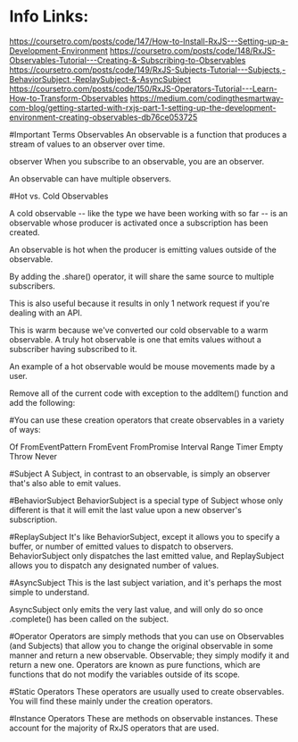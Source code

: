 # Info Links:
https://coursetro.com/posts/code/147/How-to-Install-RxJS---Setting-up-a-Development-Environment
https://coursetro.com/posts/code/148/RxJS-Observables-Tutorial---Creating-&-Subscribing-to-Observables
https://coursetro.com/posts/code/149/RxJS-Subjects-Tutorial---Subjects,-BehaviorSubject,-ReplaySubject-&-AsyncSubject
https://coursetro.com/posts/code/150/RxJS-Operators-Tutorial---Learn-How-to-Transform-Observables
https://medium.com/codingthesmartway-com-blog/getting-started-with-rxjs-part-1-setting-up-the-development-environment-creating-observables-db76ce053725


#Important Terms
Observables
            An observable is a function that produces a stream of values to an observer over time. 

observer
            When you subscribe to an observable, you are an observer.

An observable can have multiple observers.

#Hot vs. Cold Observables

A cold observable -- like the type we have been working with so far -- is an observable whose producer is activated once a subscription has been created.

An observable is hot when the producer is emitting values outside of the observable.

By adding the .share() operator, it will share the same source to multiple subscribers.

This is also useful because it results in only 1 network request if you're dealing with an API.

This is warm because we've converted our cold observable to a warm observable. A truly hot observable is one that emits values without a subscriber having subscribed to it. 

An example of a hot observable would be mouse movements made by a user.

Remove all of the current code with exception to the addItem() function and add the following:

#You can use these creation operators that create observables in a variety of ways:

Of
FromEventPattern
FromEvent
FromPromise
Interval
Range
Timer
Empty
Throw
Never

#Subject
A Subject, in contrast to an observable, is simply an observer that's also able to emit values. 

#BehaviorSubject
BehaviorSubject is a special type of Subject whose only different is that it will emit the last value upon a new observer's subscription.

#ReplaySubject
It's like BehaviorSubject, except it allows you to specify a buffer, or number of emitted values to dispatch to observers. BehaviorSubject only dispatches the last emitted value, and ReplaySubject allows you to dispatch any designated number of values.

#AsyncSubject
This is the last subject variation, and it's perhaps the most simple to understand.

AsyncSubject only emits the very last value, and will only do so once .complete() has been called on the subject.


#Operator
Operators are simply methods that you can use on Observables (and Subjects) that allow you to change the original observable in some manner and return a new observable. 
Observable; they simply modify it and return a new one. Operators are known as pure functions, which are functions that do not modify the variables outside of its scope.   

#Static Operators
These operators are usually used to create observables. You will find these mainly under the creation operators.

#Instance Operators
These are methods on observable instances. These account for the majority of RxJS operators that are used.



